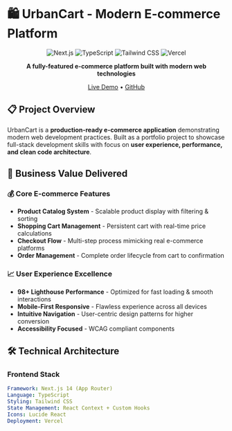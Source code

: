 # 🛍️ UrbanCart - Modern E-commerce Platform

<div align="center">

![Next.js](https://img.shields.io/badge/Next.js-14-black?style=for-the-badge&logo=next.js)
![TypeScript](https://img.shields.io/badge/TypeScript-5.0-blue?style=for-the-badge&logo=typescript)
![Tailwind CSS](https://img.shields.io/badge/Tailwind-CSS-38B2AC?style=for-the-badge&logo=tailwind-css)
![Vercel](https://img.shields.io/badge/Vercel-Deployed-000?style=for-the-badge&logo=vercel)

**A fully-featured e-commerce platform built with modern web technologies**

[Live Demo](https://urbancart-final.vercel.app) • [GitHub](https://github.com/kkdev20/urbancart-final)

</div>

## 📋 Project Overview

UrbanCart is a **production-ready e-commerce application** demonstrating modern web development practices. Built as a portfolio project to showcase full-stack development skills with focus on **user experience, performance, and clean code architecture**.

## 🎯 Business Value Delivered

### 💰 Core E-commerce Features
- **Product Catalog System** - Scalable product display with filtering & sorting
- **Shopping Cart Management** - Persistent cart with real-time price calculations  
- **Checkout Flow** - Multi-step process mimicking real e-commerce platforms
- **Order Management** - Complete order lifecycle from cart to confirmation

### 📈 User Experience Excellence
- **98+ Lighthouse Performance** - Optimized for fast loading & smooth interactions
- **Mobile-First Responsive** - Flawless experience across all devices
- **Intuitive Navigation** - User-centric design patterns for higher conversion
- **Accessibility Focused** - WCAG compliant components

## 🛠️ Technical Architecture

### Frontend Stack
```yaml
Framework: Next.js 14 (App Router)
Language: TypeScript
Styling: Tailwind CSS
State Management: React Context + Custom Hooks
Icons: Lucide React
Deployment: Vercel